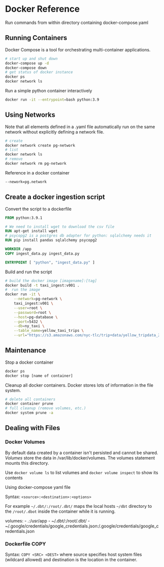 # Docker Reference
Run commands from within directory containing docker-compose.yaml

## Running Containers

Docker Compose is a tool for orchestrating multi-container applications.

```bash
# start up and shut down
docker-compose up -d
docker-compose down
# get status of docker instance
docker ps
docker network ls
```

Run a simple python container interactively
```bash
docker run -it --entrypoint=bash python:3.9
```

## Using Networks

Note that all elements defined in a .yaml file automatically run on the same network without explicitly defining a network file.

```bash
# create
docker network create pg-network
# list
docker network ls
# remove
docker network rm pg-network
```

Reference in a docker container

```bash
--nework=pg.network
```

## Create a docker ingestion script

Convert the script to a dockerfile

```dockerfile
FROM python:3.9.1

# We need to install wget to download the csv file
RUN apt-get install wget
# psycopg2 is a postgres db adapter for python: sqlalchemy needs it
RUN pip install pandas sqlalchemy psycopg2

WORKDIR /app
COPY ingest_data.py ingest_data.py

ENTRYPOINT [ "python", "ingest_data.py" ]
```

Build and run the script

```bash
# build the docker image [imagename]:[tag]
docker build -t taxi_ingest:v001 .
#  run the image
docker run -it \
    --network=pg-network \
    taxi_ingest:v001 \
    --user=root \
    --password=root \
    --host=pg-database \
    --port=5432 \
    --db=ny_taxi \
    --table_name=yellow_taxi_trips \
    --url="https://s3.amazonaws.com/nyc-tlc/trip+data/yellow_tripdata_2021-01.csv"
```

## Maintenance

Stop a docker container

```bash
docker ps
docker stop [name of container]
```

Cleanup all docker containers. Docker stores lots of information in the file system.

```bash
# delete all containers
docker container prune
# full cleanup (remove volumes, etc.)
docker system prune -a
```

## Dealing with Files

### Docker Volumes

By default data created by a container isn't persisted and cannot be shared. *Volumes* store the data in /var/lib/docker/volumes. The volumes statement mounts this directory.

Use ```docker volume ls``` to list volumes and ```docker volume inspect``` to show its contents

Using docker-compose yaml file

Syntax: ```<source>:<destination>:<options>```

For example ```~/.dbt/:/root/.dbt/``` maps the local hosts ```~/dbt``` directory to the ```/root/.dbot``` inside the container while it is running.

volumes:
      - .:/usr/app
      - ~/.dbt/:/root/.dbt/
      - ~/.google/credentials/google_credentials.json:/.google/credentials/google_credentials.json

### Dockerfile COPY

Syntax: ```COPY <SRC> <DEST>``` where source specifies host system files (wildcard allowed) and destination is the location in the container.